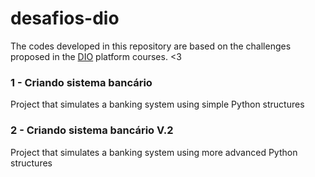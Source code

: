 # desafios-dio
The codes developed in this repository are based on the challenges proposed in the [DIO](https://www.dio.me/) platform courses.
<3

### 1 - Criando sistema bancário 
Project that simulates a banking system using simple Python structures

### 2 - Criando sistema bancário  V.2 
Project that simulates a banking system using more advanced Python structures
